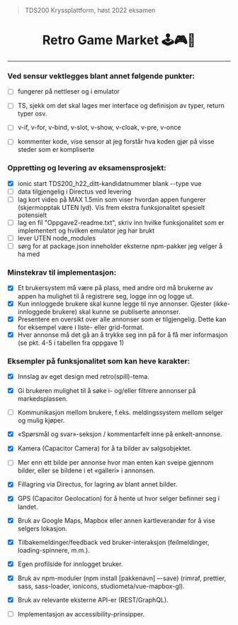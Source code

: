 > TDS200 Kryssplattform, høst 2022 eksamen
<h1 align="center">
Retro Game Market 🕹️🎮🎰
</h1>

---

### Ved sensur vektlegges blant annet følgende punkter:
- [ ] fungerer på nettleser og i emulator
- [ ] TS, sjekk om det skal lages mer interface og definisjon av typer, return typer osv.
- [ ] v-if, v-for, v-bind, v-slot, v-show, v-cloak, v-pre, v-once
- [ ] kommenter kode, vise sensor at jeg forstår hva koden gjør på visse steder som er kompliserte


### Oppretting og levering av eksamensprosjekt:
- [x] ionic start TDS200_h22_ditt-kandidatnummer blank --type vue
- [ ] data tilgjengelig i Directus ved levering
- [ ] lag kort video på MAX 1.5min som viser hvordan appen fungerer (skjermopptak UTEN lyd). Vis frem ekstra funksjonalitet spesielt potensielt
- [ ] lag en fil "Oppgave2-readme.txt", skriv inn hvilke funksjonalitet som er implementert og hvilken emulator jeg har brukt
- [ ] lever UTEN node_modules
- [ ] sørg for at package.json inneholder eksterne npm-pakker jeg velger å ha med

### Minstekrav til implementasjon:
- [x] Et brukersystem må være på plass, med andre ord må brukerne av appen ha mulighet til å registrere seg, logge inn og logge ut.
- [x] Kun innloggede brukere skal kunne legge til nye annonser. Gjester (ikke-innloggede brukere) skal kunne se publiserte annonser.
- [x] Presentere en oversikt over alle annonser som er tilgjengelig. Dette kan for eksempel være i liste- eller grid-format.
- [x] Hver annonse må det gå an å trykke seg inn på for å få mer informasjon (se pkt. 4-5 i tabellen fra oppgave 1)

### Eksempler på funksjonalitet som kan heve karakter:
- [x] Innslag av eget design med retro(spill)-tema.
- [x] Gi brukeren mulighet til å søke i- og/eller filtrere annonser på markedsplassen.
- [ ] Kommunikasjon mellom brukere, f.eks. meldingssystem mellom selger og mulig kjøper.
- [x] «Spørsmål og svar»-seksjon / kommentarfelt inne på enkelt-annonse.
- [x] Kamera (Capacitor Camera) for å ta bilder av salgsobjektet.
- [ ] Mer enn ett bilde per annonse hvor man enten kan sveipe gjennom bilder, eller se bildene i et «galleri» i annonsen.
- [x] Fillagring via Directus, for lagring av blant annet bilder.
- [x] GPS (Capacitor Geolocation) for å hente ut hvor selger befinner seg i landet.
- [x] Bruk av Google Maps, Mapbox eller annen kartleverandør for å vise selgers lokasjon.
- [x] Tilbakemeldinger/feedback ved bruker-interaksjon (feilmeldinger, loading-spinnere, m.m.).
- [x] Egen profilside for innlogget bruker.
- [x] Bruk av npm-moduler (npm install [pakkenavn] –-save) (rimraf, prettier, sass, sass-loader, ionicons, studiometa/vue-mapbox-gl).
- [x] Bruk av relevante eksterne API-er (REST/GraphQL).
- [ ] Implementasjon av accessibility-prinsipper.






















